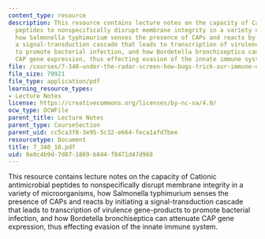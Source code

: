 ```yaml
---
content_type: resource
description: This resource contains lecture notes on the capacity of Cationic antimicrobial
  peptides to nonspecifically disrupt membrane integrity in a variety of microorganisms,
  how Salmonella typhimurium senses the presence of CAPs and reacts by initiating
  a signal-transduction cascade that leads to transcription of virulence gene-products
  to promote bacterial infection, and how Bordetella bronchiseptica can attenuate
  CAP gene expression, thus effecting evasion of the innate immune system.
file: /courses/7-340-under-the-radar-screen-how-bugs-trick-our-immune-defenses-spring-2007/8e8c4b9d7d871869b844f8471d47d968_7_340_10.pdf
file_size: 79921
file_type: application/pdf
learning_resource_types:
- Lecture Notes
license: https://creativecommons.org/licenses/by-nc-sa/4.0/
ocw_type: OCWFile
parent_title: Lecture Notes
parent_type: CourseSection
parent_uid: cc5ca3f8-3e95-5c32-e664-feca1afd7bee
resourcetype: Document
title: 7_340_10.pdf
uid: 8e8c4b9d-7d87-1869-b844-f8471d47d968
---
```

This resource contains lecture notes on the capacity of Cationic antimicrobial peptides to nonspecifically disrupt membrane integrity in a variety of microorganisms, how Salmonella typhimurium senses the presence of CAPs and reacts by initiating a signal-transduction cascade that leads to transcription of virulence gene-products to promote bacterial infection, and how Bordetella bronchiseptica can attenuate CAP gene expression, thus effecting evasion of the innate immune system.